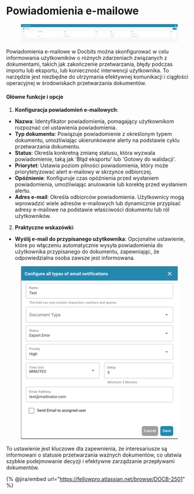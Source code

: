 # Powiadomienia e-mailowe

<figure><img src="../../../.gitbook/assets/Bildschirmfoto 2024-05-08 um 10.15.45.png" alt=""><figcaption></figcaption></figure>

Powiadomienia e-mailowe w Docbits można skonfigurować w celu informowania użytkowników o różnych zdarzeniach związanych z dokumentami, takich jak zakończenie przetwarzania, błędy podczas importu lub eksportu, lub konieczność interwencji użytkownika. To narzędzie jest niezbędne do utrzymania efektywnej komunikacji i ciągłości operacyjnej w środowiskach przetwarzania dokumentów.

#### Główne funkcje i opcje

1. **Konfiguracja powiadomień e-mailowych**:
* **Nazwa**: Identyfikator powiadomienia, pomagający użytkownikom rozpoznać cel ustawienia powiadomienia.
* **Typ dokumentu**: Powiązuje powiadomienie z określonym typem dokumentu, umożliwiając ukierunkowane alerty na podstawie cyklu przetwarzania dokumentu.
* **Status**: Określa konkretną zmianę statusu, która wyzwala powiadomienie, taką jak 'Błąd eksportu' lub 'Gotowy do walidacji'.
* **Priorytet**: Ustawia poziom pilności powiadomienia, który może priorytetyzować alert e-mailowy w skrzynce odbiorczej.
* **Opóźnienie**: Konfiguruje czas opóźnienia przed wysłaniem powiadomienia, umożliwiając anulowanie lub korektę przed wysłaniem alertu.
* **Adres e-mail**: Określa odbiorców powiadomienia. Użytkownicy mogą wprowadzić wiele adresów e-mailowych lub dynamicznie przypisać adresy e-mailowe na podstawie właściwości dokumentu lub ról użytkowników.
2. **Praktyczne wskazówki**:
* **Wyślij e-mail do przypisanego użytkownika**: Opcjonalne ustawienie, które po włączeniu automatycznie wysyła powiadomienia do użytkownika przypisanego do dokumentu, zapewniając, że odpowiedzialna osoba zawsze jest informowana.

<figure><img src="../../../.gitbook/assets/Bildschirmfoto 2024-05-08 um 10.15.56.png" alt=""><figcaption></figcaption></figure>

To ustawienie jest kluczowe dla zapewnienia, że interesariusze są informowani o statusie przetwarzania ważnych dokumentów, co ułatwia szybkie podejmowanie decyzji i efektywne zarządzanie przepływami dokumentów.



{% @jira/embed url="https://fellowpro.atlassian.net/browse/DOCB-2501" %}
